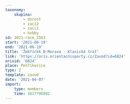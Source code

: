 ```yaml
---
taxonomy:
    skupina:
        - dorost
        - zaci2
        - zaci1
        - hobby
id: 2021-race_1563
start: '2021-06-19'
end: '2021-06-19'
title: 'Žebříček B-Morava - Klasická trať'
link: 'https://oris.orientacnisporty.cz/Zavod?id=6024'
orisid: '6024'
place: Petříkovice
type: Z
template: zavod
date: '2021-04-07'
import:
    type: members
    time: 1617796802
---
```


